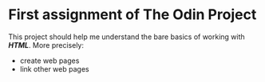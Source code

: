 # First assignment of The Odin Project

This project should help me understand the bare basics of working with ***HTML***. More precisely:
- create web pages
- link other web pages
